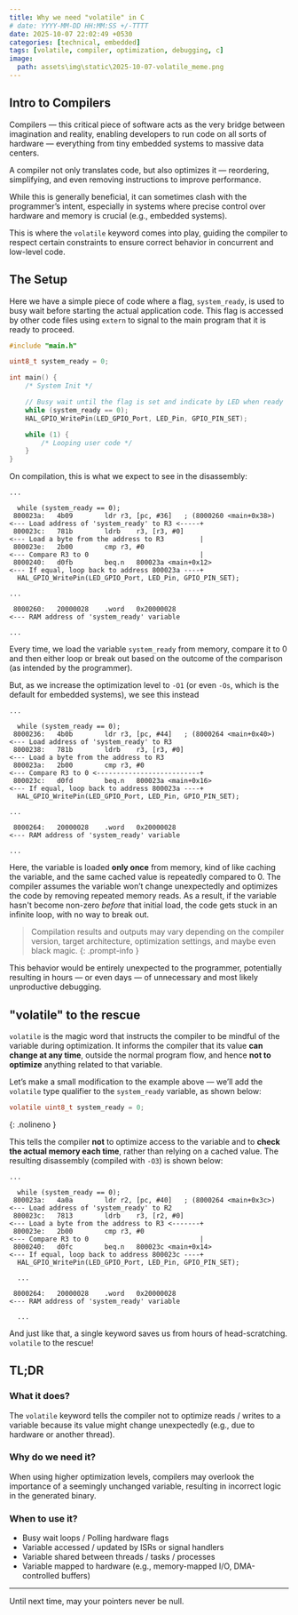 ```yaml
---
title: Why we need "volatile" in C
# date: YYYY-MM-DD HH:MM:SS +/-TTTT
date: 2025-10-07 22:02:49 +0530
categories: [technical, embedded]
tags: [volatile, compiler, optimization, debugging, c]
image:
  path: assets\img\static\2025-10-07-volatile_meme.png
---
```


<!-- ![volatile to the rescue](https://i.imgflip.com/a8fcsw.jpg) -->

## Intro to Compilers

Compilers — this critical piece of software acts as the very bridge between imagination and reality, enabling developers to run code on all sorts of hardware — everything from tiny embedded systems to massive data centers. 

A compiler not only translates code, but also optimizes it — reordering, simplifying, and even removing instructions to improve performance. 

While this is generally beneficial, it can sometimes clash with the programmer’s intent, especially in systems where precise control over hardware and memory is crucial (e.g., embedded systems). 

This is where the `volatile` keyword comes into play, guiding the compiler to respect certain constraints to ensure correct behavior in concurrent and low-level code.

## The Setup

Here we have a simple piece of code where a flag, `system_ready`, is used to busy wait before starting the actual application code. This flag is accessed by other code files using `extern` to signal to the main program that it is ready to proceed.

``` c
#include "main.h"

uint8_t system_ready = 0;

int main() {
    /* System Init */

    // Busy wait until the flag is set and indicate by LED when ready
    while (system_ready == 0);
    HAL_GPIO_WritePin(LED_GPIO_Port, LED_Pin, GPIO_PIN_SET);

    while (1) {
        /* Looping user code */
    }
}
```

On compilation, this is what we expect to see in the disassembly:

```
...

  while (system_ready == 0);
 800023a:	4b09      	ldr	r3, [pc, #36]	; (8000260 <main+0x38>)     <--- Load address of 'system_ready' to R3 <-----+
 800023c:	781b      	ldrb	r3, [r3, #0]                                <--- Load a byte from the address to R3         |
 800023e:	2b00      	cmp	r3, #0                                      <--- Compare R3 to 0                            |
 8000240:	d0fb      	beq.n	800023a <main+0x12>                         <--- If equal, loop back to address 800023a ----+
  HAL_GPIO_WritePin(LED_GPIO_Port, LED_Pin, GPIO_PIN_SET);

...

 8000260:	20000028 	.word	0x20000028                                  <--- RAM address of 'system_ready' variable

...
```

Every time, we load the variable `system_ready` from memory, compare it to 0 and then either loop or break out based on the outcome of the comparison (as intended by the programmer).

But, as we increase the optimization level to `-O1` (or even `-Os`, which is the default for embedded systems), we see this instead

``` 
...

  while (system_ready == 0);
 8000236:	4b0b      	ldr	r3, [pc, #44]	; (8000264 <main+0x40>)     <--- Load address of 'system_ready' to R3
 8000238:	781b      	ldrb	r3, [r3, #0]                                <--- Load a byte from the address to R3
 800023a:	2b00      	cmp	r3, #0                                      <--- Compare R3 to 0 <--------------------------+
 800023c:	d0fd      	beq.n	800023a <main+0x16>                         <--- If equal, loop back to address 800023a ----+
  HAL_GPIO_WritePin(LED_GPIO_Port, LED_Pin, GPIO_PIN_SET);

...

 8000264:	20000028 	.word	0x20000028                                  <--- RAM address of 'system_ready' variable

...
```

Here, the variable is loaded **only once** from memory, kind of like caching the variable, and the same cached value is repeatedly compared to 0. The compiler assumes the variable won’t change unexpectedly and optimizes the code by removing repeated memory reads. As a result, if the variable hasn't become non-zero *before* that initial load, the code gets stuck in an infinite loop, with no way to break out.

> Compilation results and outputs may vary depending on the compiler version, target architecture, optimization settings, and maybe even black magic.
{: .prompt-info }

This behavior would be entirely unexpected to the programmer, potentially resulting in hours — or even days — of unnecessary and most likely unproductive debugging.

## "volatile" to the rescue

`volatile` is the magic word that instructs the compiler to be mindful of the variable during optimization. It informs the compiler that its value **can change at any time**, outside the normal program flow, and hence **not to optimize** anything related to that variable.

Let’s make a small modification to the example above — we’ll add the `volatile` type qualifier to the `system_ready` variable, as shown below:

``` c
volatile uint8_t system_ready = 0;
```
{: .nolineno }

This tells the compiler **not** to optimize access to the variable and to **check the actual memory each time**, rather than relying on a cached value. The resulting disassembly (compiled with `-O3`) is shown below:

```
...

  while (system_ready == 0);
 800023a:	4a0a      	ldr	r2, [pc, #40]	; (8000264 <main+0x3c>)     <--- Load address of 'system_ready' to R2
 800023c:	7813      	ldrb	r3, [r2, #0]                                <--- Load a byte from the address to R3 <-------+
 800023e:	2b00      	cmp	r3, #0                                      <--- Compare R3 to 0                            |
 8000240:	d0fc      	beq.n	800023c <main+0x14>                         <--- If equal, loop back to address 800023c ----+
  HAL_GPIO_WritePin(LED_GPIO_Port, LED_Pin, GPIO_PIN_SET);

  ...

 8000264:	20000028 	.word	0x20000028                                  <--- RAM address of 'system_ready' variable

  ...
```

And just like that, a single keyword saves us from hours of head-scratching. `volatile` to the rescue!

## TL;DR

### What it does?

The `volatile` keyword tells the compiler not to optimize reads / writes to a variable because its value might change unexpectedly (e.g., due to hardware or another thread).

### Why do we need it?

When using higher optimization levels, compilers may overlook the importance of a seemingly unchanged variable, resulting in incorrect logic in the generated binary.

### When to use it?

- Busy wait loops / Polling hardware flags
- Variable accessed / updated by ISRs or signal handlers
- Variable shared between threads / tasks / processes
- Variable mapped to hardware (e.g., memory-mapped I/O, DMA-controlled buffers)

---

Until next time, may your pointers never be null.